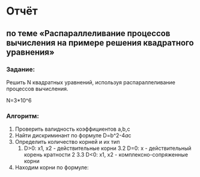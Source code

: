 # Отчёт
## по теме «Распараллеливание процессов вычисления на примере решения квадратного уравнения»

### Задание:
Решить N квадратных уравнений, используя распараллеливание процессов вычисления.

N=3*10^6

### Алгоритм:
1. Проверить валидность коэффициентов a,b,c
2. Найти дискриминант по формуле D=b^2-4*a*c
3. Определить количество корней и их тип
    1. D>0: x1, x2 - действительные корни
    3.2 D=0: x - действительный корень кратности 2
    3.3 D<0: x1, x2 - комплексно-сопряженные корни
4. Находим корни по формуле:
  
